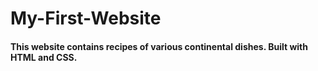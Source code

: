 # My-First-Website
 
 #### This website contains recipes of various continental dishes. Built with HTML and CSS.
